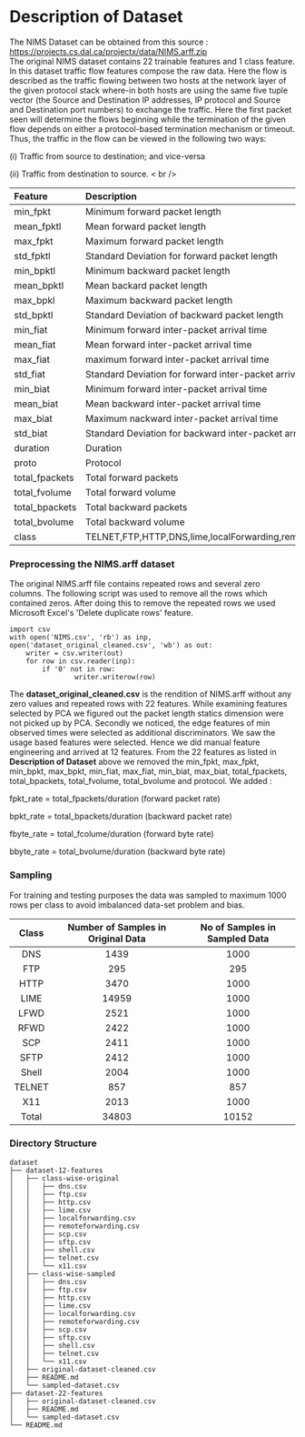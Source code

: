 # Description of Dataset #

The NIMS Dataset can be obtained from this source : https://projects.cs.dal.ca/projectx/data/NIMS.arff.zip <br />
The original NIMS dataset contains 22 trainable features and 1 class feature. In this dataset traffic flow features compose the raw data.  Here the flow is described as the traffic flowing between two hosts at the network layer of the given protocol stack where-in both hosts are using the same five tuple vector (the Source and Destination IP addresses, IP protocol and Source and Destination port numbers) to exchange the traffic. Here the first packet seen will determine the flows beginning while the termination of the given flow depends on either a protocol-based termination mechanism or timeout. Thus, the traffic in the flow can be viewed in the following two ways: 

(i) Traffic from source to destination; and vice-versa 

(ii) Traffic from destination to source. < br />

| Feature        | Description         |
|:------------- |:-------------|
min_fpkt|Minimum forward packet length
mean_fpktl|Mean forward packet length
max_fpkt|Maximum forward packet length
std_fpktl|Standard Deviation for forward packet length
min_bpktl|Minimum backward packet length
mean_bpktl|Mean backard packet length 
max_bpkl|Maximum backward packet length
std_bpktl|Standard Deviation of backward packet length
min_fiat|Minimum forward inter-packet arrival time
mean_fiat|Mean forward inter-packet arrival time
max_fiat|maximum forward inter-packet arrival time
std_fiat|Standard Deviation for forward inter-packet arrival time
min_biat|Minimum forward inter-packet arrival time
mean_biat|Mean backward inter-packet arrival time
max_biat|Maximum nackward inter-packet arrival time
std_biat|Standard Deviation for backward inter-packet arrival time
duration|Duration
proto|Protocol
total_fpackets|Total forward packets
total_fvolume|Total forward volume
total_bpackets|Total backward packets
total_bvolume|Total backward volume
class|TELNET,FTP,HTTP,DNS,lime,localForwarding,remoteForwarding,scp,sftp,x11,shell

### Preprocessing the NIMS.arff dataset ###
The original NIMS.arff file contains repeated rows and several zero columns. The following script  was used to remove all the rows which contained zeros. After doing this to remove the repeated rows  we used Microsoft Excel's 'Delete duplicate rows' feature.<br />
```
import csv
with open('NIMS.csv', 'rb') as inp, open('dataset_original_cleaned.csv', 'wb') as out:
	writer = csv.writer(out)
  	for row in csv.reader(inp):
		if '0' not in row:
    			writer.writerow(row)
```
The **dataset_original_cleaned.csv** is the rendition of NIMS.arff without any zero values and repeated rows with 22 features. While examining features selected by PCA we figured out the packet length statics dimension were not picked up by PCA. Secondly we noticed, the edge features of min observed times were selected as additional discriminators. We saw the usage based features were selected. Hence we did manual feature engineering and arrived at 12 features. From the 22 features as listed in **Description of Dataset** above we removed the min_fpkt, max_fpkt, min_bpkt, max_bpkt, min_fiat, max_fiat, min_biat, max_biat, total_fpackets, total_bpackets, total_fvolume, total_bvolume and protocol. We added : 

fpkt_rate = total_fpackets/duration (forward packet rate) 

bpkt_rate = total_bpackets/duration (backward packet rate)

fbyte_rate = total_fcolume/duration (forward byte rate)

bbyte_rate = total_bvolume/duration (backward byte rate)

### Sampling ###
For training and testing purposes the data was sampled to maximum 1000 rows per class to avoid imbalanced data-set problem and bias. 

Class|	Number of Samples in Original Data|No of Samples in Sampled Data|
| :-------------: |:-------------:| :-----:|
DNS|1439|1000
FTP|295|295
HTTP|3470|1000
LIME|14959|1000
LFWD|2521|1000
RFWD|2422|1000
SCP|2411|1000
SFTP|2412|1000
Shell|2004|1000
TELNET|857|857
X11|2013|1000
Total|34803|10152


### Directory Structure ###

```
dataset
├── dataset-12-features
│   ├── class-wise-original
│   │   ├── dns.csv
│   │   ├── ftp.csv
│   │   ├── http.csv
│   │   ├── lime.csv
│   │   ├── localforwarding.csv
│   │   ├── remoteforwarding.csv
│   │   ├── scp.csv
│   │   ├── sftp.csv
│   │   ├── shell.csv
│   │   ├── telnet.csv
│   │   └── x11.csv
│   ├── class-wise-sampled
│   │   ├── dns.csv
│   │   ├── ftp.csv
│   │   ├── http.csv
│   │   ├── lime.csv
│   │   ├── localforwarding.csv
│   │   ├── remoteforwarding.csv
│   │   ├── scp.csv
│   │   ├── sftp.csv
│   │   ├── shell.csv
│   │   ├── telnet.csv
│   │   └── x11.csv
│   ├── original-dataset-cleaned.csv
│   ├── README.md
│   └── sampled-dataset.csv
├── dataset-22-features
│   ├── original-dataset-cleaned.csv
│   ├── README.md
│   └── sampled-dataset.csv
└── README.md
```
